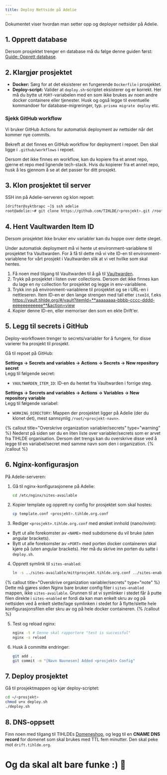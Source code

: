 ```yaml
---
title: Deploy Nettside på Adelie
---
```


Dokumentet viser hvordan man setter opp og deployer nettsider på Adelie.

## 1. Opprett database

Dersom prosjektet trenger en database må du følge denne guiden først:
[Guide: Opprett database](https://codex.tihlde.org/docs/drift/databaser/create-database).

## 2. Klargjør prosjektet

- **Docker:** Sørg for at det eksisterer en fungerende `Dockerfile` i prosjektet.
- **Deploy-script:** Valider at `deploy.sh`-scriptet eksisterer og er korrekt. Her må du bytte ut `PORT`-variabelen med en som ikke brukes av noen andre docker containere eller tjenester. Husk og også legge til eventuelle kommandoer for database-migreringer, typ. `prisma migrate deploy` etc.

### Sjekk GitHub workflow

Vi bruker GitHub Actions for automatisk deployment av nettsider når det kommer nye commits.

Bekreft at det finnes en GitHub workflow for deployment i repoet. Den skal ligge i `.github/workflows` i repoet.

Dersom det ikke finnes en workflow, kan du kopiere fra et annet repo, gjerne et repo med lignende tech-stack.
Hvis du kopierer fra et annet repo, husk å les gjennom å se at det passer for ditt prosjekt.

## 3. Klon prosjektet til server

SSH inn på Adelie-serveren og klon repoet:

```bash
[drifter@syktbrapc ~]$ ssh adelie
root@adelie:~# git clone https://github.com/TIHLDE/<prosjekt>.git /root/<prosjekt>
```

## 4. Hent Vaultwarden Item ID

Dersom prosjektet ikke bruker env variabler kan du hoppe over dette steget.

Under automatisk deployment må vi hente ut environment-variablene til prosjektet fra Vaultwarden.
For å få til dette må vi vite ID-en til environment-variablene for vårt prosjekt i Vaultwarden slik at vi vet hvilke som skal hentes.

1. Få noen med tilgang til Vaultwarden til å gå til [Vaultwarden](https://vault.tihlde.org).
2. Trykk på prosjektet i listen over collections. Dersom det ikke finnes kan du lage en ny collection for prosjektet og legge in env-variablene.
3. Trykk inn på environment-variablene til prosjektet og se i URL-en i nettleseren. Item ID-en er den lange strengen med tall etter `itemId`, f.eks
   https://vault.tihlde.org/#/vault?itemId=**aaaaaaaa-bbbb-cccc-dddd-eeeeeeeeeeee**&action=view
4. Kopier denne ID-en, eller memoriser den som en ekte Drift'er.

## 5. Legg til secrets i GitHub

Deploy-workflowen trenger to secrets/variabler for å fungere, for disse varierer fra prosjekt til prosjekt.

Gå til repoet på GitHub:

**Settings → Secrets and variables → Actions → Secrets → New repository secret**  
Legg til følgende secret:

- `VAULTWARDEN_ITEM_ID`: ID-en du hentet fra Vaultwarden i forrige steg.

**Settings → Secrets and variables → Actions → Variables → New repository variable**  
Legg til følgende variabel:

- `WORKING_DIRECTORY`: Mappen der prosjektet ligger på Adelie (der du klonet det), mest sannsynlig `/root/<prosjekt-navn>`.

{% callout title="Overskrive organization variabler/secrets" type="warning" %}
Nederst på siden ser du en liten liste over variabler/secrets som er arvet fra TIHLDE organisation.
Dersom det trengs kan du overskrive disse ved å legge til en variabel/secret med samme navn som den i organization.
{% /callout %}

## 6. Nginx-konfigurasjon

På Adelie-serveren:

1. Gå til nginx-konfigurasjonene på Adelie:

   ```bash
   cd /etc/nginx/sites-available
   ```

2. Kopier template og opprett ny config for prosjektet som skal hostes:

   ```bash
   cp template.conf <prosjekt>.tihlde.org.conf
   ```

3. Rediger `<prosjekt>.tihlde.org.conf` med ønsket innhold (nano/nvim):

- Bytt ut alle forekomster av `<NAME>` med subdomene du vil bruke (uten angular brackets).
- Bytt ut alle forekomster av `<PORT>` med porten docker containeren skal kjøre på (uten angular brackets). Her må du skrive inn porten du satte i `deploy.sh`.

4. Opprett symlink til `sites-enabled`:

   ```bash
   ln -s ../sites-available/mittprosjekt.tihlde.org.conf ../sites-enabled/
   ```

{% callout title="Overskrive organization variabler/secrets" type="note" %}
Dette må gjøres siden Nginx bare bruker config filer i `sites-enabled` mappen, ikke `sites-available`.
Grunnen til at vi symlinker i stedet får å putte filen direkte i `sites-enabled` er fordi da kan man
enkelt skru av og på nettsiden ved å enkelt slette/lage symlinken i stedet for å flytte/slette hele konfigurasjonsfilen eller skru av og på hele docker containeren.
{% /callout %}

5. Test og reload nginx:

   ```bash
   nginx -t # Denne skal rapportere "test is successful"
   nginx -s reload
   ```

6. Husk å committe endringer:
   ```bash
   git add .
   git commit -m "[Navn Navnesen] Added <prosjekt> Config"
   ```

## 7. Deploy prosjektet

Gå til prosjektmappen og kjør deploy-scriptet:

```bash
cd ~/<prosjekt>
chmod u+x deploy.sh
./deploy.sh
```

## 8. DNS-oppsett

Finn noen med tilgang til TIHLDEs [Domeneshop](https://domene.shop), og legg til en **CNAME DNS record** for domenet som skal brukes med TTL fem minutter. Den skal peke mot `drift.tihlde.org`.

# Og da skal alt bare funke :) 🎉
